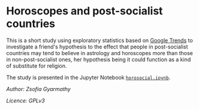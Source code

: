 # Horoscopes and post-socialist countries

This is a short study using exploratory statistics based on [Google Trends](https://trends.google.com) to investigate a friend's 
hypothesis to the effect that people in post-socialist countries may tend to believe in astrology and 
horoscopes more than those in non-post-socialist ones, her hypothesis being it could function as a kind of substitute for religion.

The study is presented in the Jupyter Notebook [`horosocial.ipynb`](horosocial.ipynb).

*Author: Zsofia Gyarmathy*

*Licence: GPLv3*